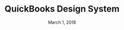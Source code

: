 ---
layout: post
date: March 1, 2018
title: QuickBooks Design System
company: QuickBooks
link: https://designsystem.quickbooks.com/
image: images/systems/qbds.jpg
description: The QuickBooks Design System mission is to deliver delightful customer experiences that elevate our brand.

---